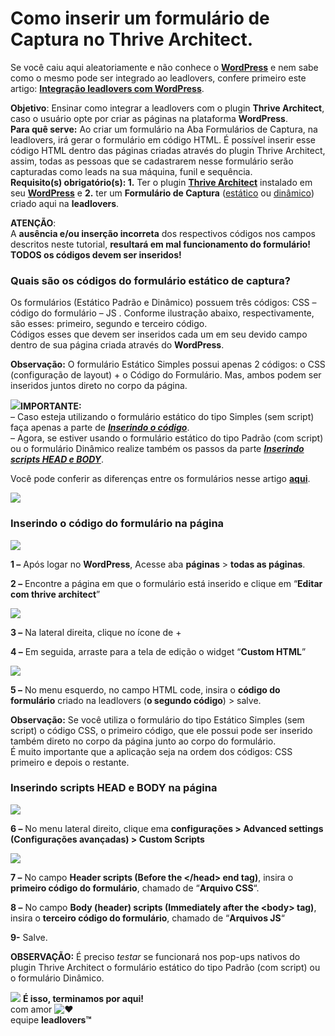# Como inserir um formulário de Captura no Thrive Architect.

Se você caiu aqui aleatoriamente e não conhece o [**WordPress**](https://br.wordpress.com/) e nem sabe como o mesmo pode ser integrado ao leadlovers, confere primeiro este artigo: [**Integração leadlovers com WordPress**](https://legado.leadlovers.site/integracao-leadlovers-com-wordpress/).

**Objetivo**: Ensinar como integrar a leadlovers com o plugin **Thrive Architect**, caso o usuário opte por criar as páginas na plataforma **WordPress**.\
**Para quê serve:** Ao criar um formulário na Aba Formulários de Captura, na leadlovers, irá gerar o formulário em código HTML. É possível inserir esse código HTML dentro das páginas criadas através do plugin Thrive Architect, assim, todas as pessoas que se cadastrarem nesse formulário serão capturadas como leads na sua máquina, funil e sequência.\
**Requisito(s) obrigatório(s): 1.** Ter o plugin [**Thrive Architect**](https://thrivethemes.com/architect/?wickedsource=google\&wickedid=345605624768\&wtm\_term=thrive%20architect%20plugin\&wtm\_campaign=1015233544\&wtm\_content=53711766447\&wickedplacement=\&wickedkeyword=thrive%20architect%20plugin\&gclid=CjwKCAjw4rf6BRAvEiwAn2Q76nsDPut4q1TwRsR3Jm6zS6uRIfEFI5wS-duCrl3CDuBf8R7Cc5rK0xoCDhwQAvD\_BwE) instalado em seu [**WordPress**](https://wordpress.org/) e **2.** ter um **Formulário de Captura** ([estático](https://suporte.love/criar-formulario-estatico/) ou [dinâmico](https://suporte.love/como-criar-campos-dinamicos-e-como-criar-formulario-dinamico/)) criado aqui na **leadlovers**.

**ATENÇÃO**:\
A **ausência e/ou inserção incorreta** dos respectivos códigos nos campos descritos neste tutorial, **resultará em mal funcionamento do formulário!**\
**TODOS os códigos devem ser inseridos!**

### **Quais são os códigos do formulário estático de captura?**

Os formulários (Estático Padrão e Dinâmico) possuem três códigos:  CSS – código do formulário – JS . Conforme ilustração abaixo, respectivamente, são esses: primeiro, segundo e terceiro código.\
Códigos esses que devem ser inseridos cada um em seu devido campo dentro de sua página criada através do **WordPress**.

**Observação:** O formulário Estático Simples possui apenas 2 códigos: o CSS (configuração de layout) + o Código do Formulário. Mas, ambos podem ser inseridos juntos direto no corpo da página.

[![](https://legado.leadlovers.site/wp-content/uploads/2020/09/atencao1.png)](http://legado.leadlovers.site/wp-content/uploads/2020/09/atencao1.png)**IMPORTANTE:**\
– Caso esteja utilizando o formulário estático do tipo Simples (sem script) faça apenas a parte de [_**Inserindo o código**_](broken-reference).\
– Agora, se estiver usando o formulário estático do tipo Padrão (com script) ou o formulário Dinâmico realize também os passos da parte [_**Inserindo scripts HEAD e BODY**_](broken-reference).

Você pode conferir as diferenças entre os formulários nesse artigo [**aqui**](https://suporte.love/criar-formulario-estatico/).

[![](https://legado.leadlovers.site/wp-content/uploads/2020/09/formulrios-de-captura-teste-2-leadlove.png)](http://legado.leadlovers.site/wp-content/uploads/2020/09/formulrios-de-captura-teste-2-leadlove.png)

### **Inserindo o código do formulário na página**

[![](https://legado.leadlovers.site/wp-content/uploads/2020/09/plugin.png)](http://legado.leadlovers.site/wp-content/uploads/2020/09/plugin.png)

**1 –** Após logar no **WordPress**, Acesse aba **páginas** > **todas as páginas**.

**2 –** Encontre a página em que o formulário está inserido e clique em “**Editar com thrive architect**”

[![](https://legado.leadlovers.site/wp-content/uploads/2020/09/tema.png)](http://legado.leadlovers.site/wp-content/uploads/2020/09/tema.png)

**3 –** Na lateral direita, clique no ícone de +

**4 –** Em seguida, arraste para a tela de edição o widget “**Custom HTML**”

[![](https://legado.leadlovers.site/wp-content/uploads/2020/09/jornada-da-liderana-gratuito-\_-thrive-architect.png)](http://legado.leadlovers.site/wp-content/uploads/2020/09/jornada-da-liderana-gratuito-\_-thrive-architect.png)

**5 –** No menu esquerdo, no campo HTML code, insira o **código do formulário** criado na leadlovers (**o segundo código**) > salve.

**Observação:** Se você utiliza o formulário do tipo Estático Simples (sem script) o código CSS, o primeiro código, que ele possui pode ser inserido também direto no corpo da página junto ao corpo do formulário.\
É muito importante que a aplicação seja na ordem dos códigos: CSS primeiro e depois o restante.

### **Inserindo scripts HEAD e BODY na página**

[![](https://legado.leadlovers.site/wp-content/uploads/2020/09/engre.png)](http://legado.leadlovers.site/wp-content/uploads/2020/09/engre.png)

**6 –** No menu lateral direito, clique ema **configurações > Advanced settings (Configurações avançadas) > Custom Scripts**

[![](https://legado.leadlovers.site/wp-content/uploads/2020/09/jornada-da-liderana-gratuito-\_-thrive-architect-1.png)](http://legado.leadlovers.site/wp-content/uploads/2020/09/jornada-da-liderana-gratuito-\_-thrive-architect-1.png)

**7 –** No campo **Header scripts (Before the \</head> end tag)**, insira o **primeiro código do formulário**, chamado de “**Arquivo CSS**“.

**8 –** No campo **Body (header) scripts (Immediately after the \<body> tag)**, insira o **terceiro código do formulário**, chamado de “**Arquivos JS**“

**9-** Salve.

**OBSERVAÇÃO:** É preciso _testar_ se funcionará nos pop-ups nativos do plugin Thrive Architect o formulário estático do tipo Padrão (com script) ou o formulário Dinâmico.

![](https://legado.leadlovers.site/wp-content/uploads/2020/09/1f3c1.svg) **É isso, terminamos por aqui!**\
com amor ![❤](https://legado.leadlovers.site/wp-content/uploads/2020/09/2764.svg)\
equipe **leadlovers™**
